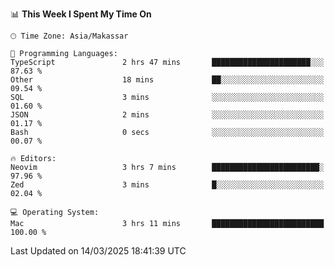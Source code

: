 <!--START_SECTION:waka-->
📊 **This Week I Spent My Time On** 

```text
🕑︎ Time Zone: Asia/Makassar

💬 Programming Languages: 
TypeScript               2 hrs 47 mins       ██████████████████████░░░   87.63 % 
Other                    18 mins             ██░░░░░░░░░░░░░░░░░░░░░░░   09.54 % 
SQL                      3 mins              ░░░░░░░░░░░░░░░░░░░░░░░░░   01.60 % 
JSON                     2 mins              ░░░░░░░░░░░░░░░░░░░░░░░░░   01.17 % 
Bash                     0 secs              ░░░░░░░░░░░░░░░░░░░░░░░░░   00.07 % 

🔥 Editors: 
Neovim                   3 hrs 7 mins        ████████████████████████░   97.96 % 
Zed                      3 mins              █░░░░░░░░░░░░░░░░░░░░░░░░   02.04 % 

💻 Operating System: 
Mac                      3 hrs 11 mins       █████████████████████████   100.00 % 
```


 Last Updated on 14/03/2025 18:41:39 UTC
<!--END_SECTION:waka-->
